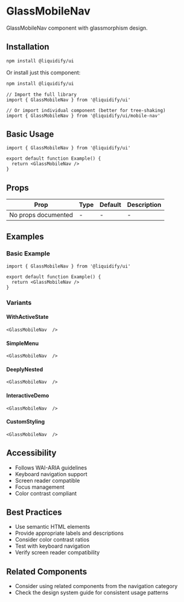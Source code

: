 # GlassMobileNav

GlassMobileNav component with glassmorphism design.

## Installation

```bash
npm install @liquidify/ui
```

Or install just this component:

```bash
npm install @liquidify/ui
```

```tsx
// Import the full library
import { GlassMobileNav } from '@liquidify/ui'

// Or import individual component (better for tree-shaking)
import { GlassMobileNav } from '@liquidify/ui/mobile-nav'
```

## Basic Usage

```tsx
import { GlassMobileNav } from '@liquidify/ui'

export default function Example() {
  return <GlassMobileNav />
}
```

## Props

| Prop | Type | Default | Description |
|------|------|---------|-------------|
| No props documented | - | - | - |

## Examples

### Basic Example

```tsx
import { GlassMobileNav } from '@liquidify/ui'

export default function Example() {
  return <GlassMobileNav />
}
```

### Variants

#### WithActiveState

```tsx
<GlassMobileNav  />
```

#### SimpleMenu

```tsx
<GlassMobileNav  />
```

#### DeeplyNested

```tsx
<GlassMobileNav  />
```

#### InteractiveDemo

```tsx
<GlassMobileNav  />
```

#### CustomStyling

```tsx
<GlassMobileNav  />
```



## Accessibility

- Follows WAI-ARIA guidelines
- Keyboard navigation support
- Screen reader compatible
- Focus management
- Color contrast compliant

## Best Practices

- Use semantic HTML elements
- Provide appropriate labels and descriptions
- Consider color contrast ratios
- Test with keyboard navigation
- Verify screen reader compatibility

## Related Components

- Consider using related components from the navigation category
- Check the design system guide for consistent usage patterns

